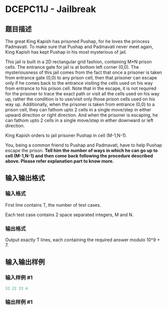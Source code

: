 # DCEPC11J - Jailbreak

## 题目描述

The great King Kapish has prisoned Pushap, for he loves the princess Padmavati. To make sure that Pushap and Padmavati never meet again, King Kapish has kept Pushap in his most mysterious of jail.

This jail is built in a 2D rectangular grid fashion, containing M\*N prison cells. The entrance gate for jail is at bottom left corner (0,0). The mysteriousness of this jail comes from the fact that once a prisoner is taken from entrance gate (0,0) to any prison cell, then that prisoner can escape only if he comes back to the entrance visiting the cells used on his way from entrance to his prison cell. Note that in the escape, it is not required for the prisoner to trace the exact path or visit all the cells used on his way up, rather the condition is to use/visit only those prison cells used on his way up. Additionally, when the prisoner is taken from entrance (0,0) to a prison cell, they can fathom upto 2 cells in a single move/step in either upward direction or right direction. And when the prisoner is escaping, he can fathom upto 2 cells in a single move/step in either downward or left direction.

King Kapish orders to jail prisoner Pushap in cell (M-1,N-1).

You, being a common friend to Pushap and Padmavati, have to help Pushap escape the prison. **Tell him the number of ways in which he can go up to cell (M-1,N-1) and then come back following the procedure described above. Please refer explanation part to know more.**

## 输入输出格式

### 输入格式

First line contains T, the number of test cases.

Each test case contains 2 space separated integers, M and N.

### 输出格式

Output exactly T lines, each containing the required answer modulo 10^9 + 7.

## 输入输出样例

### 输入样例 #1

```cpp
32 22 33 4
```


### 输出样例 #1

```cpp

```

